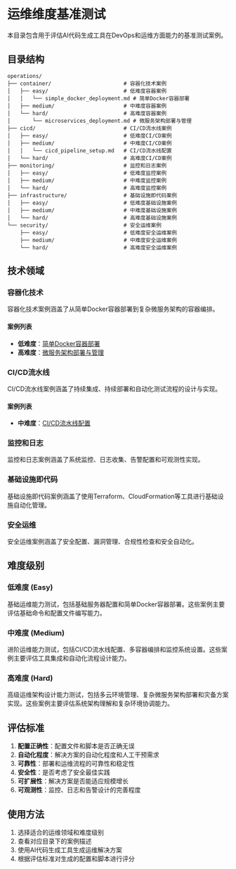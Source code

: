 # 运维维度基准测试

本目录包含用于评估AI代码生成工具在DevOps和运维方面能力的基准测试案例。

## 目录结构

```
operations/
├── container/                       # 容器化技术案例
│   ├── easy/                        # 低难度容器案例
│   │   └── simple_docker_deployment.md # 简单Docker容器部署
│   ├── medium/                      # 中难度容器案例
│   └── hard/                        # 高难度容器案例
│       └── microservices_deployment.md # 微服务架构部署与管理
├── cicd/                            # CI/CD流水线案例
│   ├── easy/                        # 低难度CI/CD案例
│   ├── medium/                      # 中难度CI/CD案例
│   │   └── cicd_pipeline_setup.md   # CI/CD流水线配置
│   └── hard/                        # 高难度CI/CD案例
├── monitoring/                      # 监控和日志案例
│   ├── easy/                        # 低难度监控案例
│   ├── medium/                      # 中难度监控案例
│   └── hard/                        # 高难度监控案例
├── infrastructure/                  # 基础设施即代码案例
│   ├── easy/                        # 低难度基础设施案例
│   ├── medium/                      # 中难度基础设施案例
│   └── hard/                        # 高难度基础设施案例
└── security/                        # 安全运维案例
    ├── easy/                        # 低难度安全运维案例
    ├── medium/                      # 中难度安全运维案例
    └── hard/                        # 高难度安全运维案例
```

## 技术领域

### 容器化技术
容器化技术案例涵盖了从简单Docker容器部署到复杂微服务架构的容器编排。

#### 案例列表
- **低难度**：[简单Docker容器部署](container/easy/simple_docker_deployment.md)
- **高难度**：[微服务架构部署与管理](container/hard/microservices_deployment.md)

### CI/CD流水线
CI/CD流水线案例涵盖了持续集成、持续部署和自动化测试流程的设计与实现。

#### 案例列表
- **中难度**：[CI/CD流水线配置](cicd/medium/cicd_pipeline_setup.md)

### 监控和日志
监控和日志案例涵盖了系统监控、日志收集、告警配置和可观测性实现。

### 基础设施即代码
基础设施即代码案例涵盖了使用Terraform、CloudFormation等工具进行基础设施自动化管理。

### 安全运维
安全运维案例涵盖了安全配置、漏洞管理、合规性检查和安全自动化。

## 难度级别

### 低难度 (Easy)
基础运维能力测试，包括基础服务器配置和简单Docker容器部署。这些案例主要评估基础命令和配置文件编写能力。

### 中难度 (Medium)
进阶运维能力测试，包括CI/CD流水线配置、多容器编排和监控系统设置。这些案例主要评估工具集成和自动化流程设计能力。

### 高难度 (Hard)
高级运维架构设计能力测试，包括多云环境管理、复杂微服务架构部署和灾备方案实现。这些案例主要评估系统架构理解和复杂环境协调能力。

## 评估标准

1. **配置正确性**：配置文件和脚本是否正确无误
2. **自动化程度**：解决方案的自动化程度和人工干预需求
3. **可靠性**：部署和运维流程的可靠性和稳定性
4. **安全性**：是否考虑了安全最佳实践
5. **可扩展性**：解决方案是否能适应规模增长
6. **可观测性**：监控、日志和告警设计的完善程度

## 使用方法

1. 选择适合的运维领域和难度级别
2. 查看对应目录下的案例描述
3. 使用AI代码生成工具生成运维解决方案
4. 根据评估标准对生成的配置和脚本进行评分